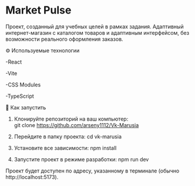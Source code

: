 # Market Pulse

Проект, созданный для учебных целей в рамках задания. Адаптивный интернет-магазин с каталогом товаров и адаптивным интерфейсом, без возможности реального оформления заказов.

⚙️ Используемые технологии

-React

-Vite

-CSS Modules

-TypeScript


🚀 Как запустить

1. Клонируйте репозиторий на ваш компьютер:  
git clone https://github.com/arseny1112/Vk-Marusia

2. Перейдите в папку проекта:
cd vk-marusia

3. Установите все зависимости:
npm install

4. Запустите проект в режиме разработки:
npm run dev

Проект будет доступен по адресу, указанному в терминале (обычно http://localhost:5173).
